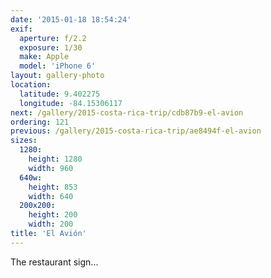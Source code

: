 ```yaml
---
date: '2015-01-18 18:54:24'
exif:
  aperture: f/2.2
  exposure: 1/30
  make: Apple
  model: 'iPhone 6'
layout: gallery-photo
location:
  latitude: 9.402275
  longitude: -84.15306117
next: /gallery/2015-costa-rica-trip/cdb87b9-el-avion
ordering: 121
previous: /gallery/2015-costa-rica-trip/ae8494f-el-avion
sizes:
  1280:
    height: 1280
    width: 960
  640w:
    height: 853
    width: 640
  200x200:
    height: 200
    width: 200
title: 'El Avión'
---
```


The restaurant sign...
